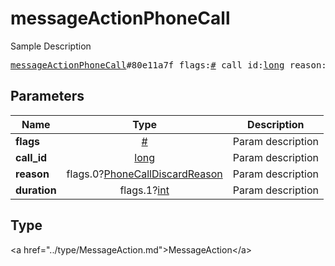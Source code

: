 # messageActionPhoneCall

Sample Description

<pre>
<a href="../constructor/messageActionPhoneCall.md">messageActionPhoneCall</a>#80e11a7f flags:<a href="../type/#.md">#</a> call_id:<a href="../type/long.md">long</a> reason:flags.0?<a href="../type/PhoneCallDiscardReason.md">PhoneCallDiscardReason</a> duration:flags.1?<a href="../type/int.md">int</a> = <a href="../type/MessageAction.md">MessageAction</a>;
</pre>

## Parameters

| Name | Type | Description |
|------|:----:|-------------|
| **flags** | <a href="../type/#.md">#</a> | Param description |
| **call_id** | <a href="../type/long.md">long</a> | Param description |
| **reason** | flags.0?<a href="../type/PhoneCallDiscardReason.md">PhoneCallDiscardReason</a> | Param description |
| **duration** | flags.1?<a href="../type/int.md">int</a> | Param description |

## Type

&lt;a href=&#34;../type/MessageAction.md&#34;&gt;MessageAction&lt;/a&gt;
